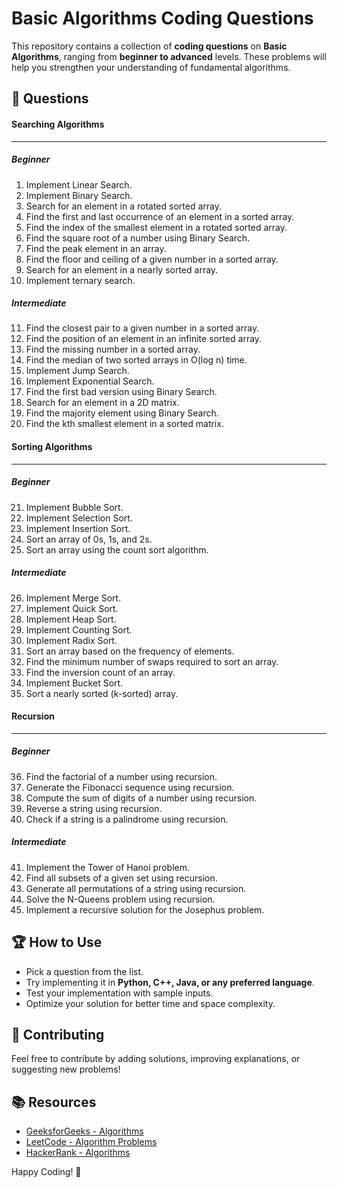 # Basic Algorithms Coding Questions

This repository contains a collection of **coding questions** on **Basic Algorithms**, ranging from **beginner to advanced** levels. These problems will help you strengthen your understanding of fundamental algorithms.

## 📌 **Questions**

#### **Searching Algorithms**

---

##### **Beginner**
1. Implement Linear Search.
2. Implement Binary Search.
3. Search for an element in a rotated sorted array.
4. Find the first and last occurrence of an element in a sorted array.
5. Find the index of the smallest element in a rotated sorted array.
6. Find the square root of a number using Binary Search.
7. Find the peak element in an array.
8. Find the floor and ceiling of a given number in a sorted array.
9. Search for an element in a nearly sorted array.
10. Implement ternary search.

##### **Intermediate**
11. Find the closest pair to a given number in a sorted array.
12. Find the position of an element in an infinite sorted array.
13. Find the missing number in a sorted array.
14. Find the median of two sorted arrays in O(log n) time.
15. Implement Jump Search.
16. Implement Exponential Search.
17. Find the first bad version using Binary Search.
18. Search for an element in a 2D matrix.
19. Find the majority element using Binary Search.
20. Find the kth smallest element in a sorted matrix.

#### **Sorting Algorithms**

---

##### **Beginner**
21. Implement Bubble Sort.
22. Implement Selection Sort.
23. Implement Insertion Sort.
24. Sort an array of 0s, 1s, and 2s.
25. Sort an array using the count sort algorithm.

##### **Intermediate**
26. Implement Merge Sort.
27. Implement Quick Sort.
28. Implement Heap Sort.
29. Implement Counting Sort.
30. Implement Radix Sort.
31. Sort an array based on the frequency of elements.
32. Find the minimum number of swaps required to sort an array.
33. Find the inversion count of an array.
34. Implement Bucket Sort.
35. Sort a nearly sorted (k-sorted) array.

#### **Recursion**

---

##### **Beginner**
36. Find the factorial of a number using recursion.
37. Generate the Fibonacci sequence using recursion.
38. Compute the sum of digits of a number using recursion.
39. Reverse a string using recursion.
40. Check if a string is a palindrome using recursion.

##### **Intermediate**
41. Implement the Tower of Hanoi problem.
42. Find all subsets of a given set using recursion.
43. Generate all permutations of a string using recursion.
44. Solve the N-Queens problem using recursion.
45. Implement a recursive solution for the Josephus problem.

## 🏆 **How to Use**
- Pick a question from the list.
- Try implementing it in **Python, C++, Java, or any preferred language**.
- Test your implementation with sample inputs.
- Optimize your solution for better time and space complexity.

## 🚀 **Contributing**
Feel free to contribute by adding solutions, improving explanations, or suggesting new problems!

## 📚 **Resources**
- [GeeksforGeeks - Algorithms](https://www.geeksforgeeks.org/fundamentals-of-algorithms/)
- [LeetCode - Algorithm Problems](https://leetcode.com/problemset/all/)
- [HackerRank - Algorithms](https://www.hackerrank.com/domains/tutorials/10-days-of-algorithms)

Happy Coding! 🎯
